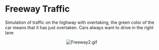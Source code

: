 # Freeway Traffic

Simulation of traffic on the highway with overtaking, the green color of the car means that it has just overtaken. Cars always want to drive in the right lane

<div style="text-align:center">
    <img src="https://github.com/zawislakm/Discrete_Systems_Modeling_AGH_UST/blob/master/gifs/Freeway2.gif" alt="Freeway2.gif">
</div>


